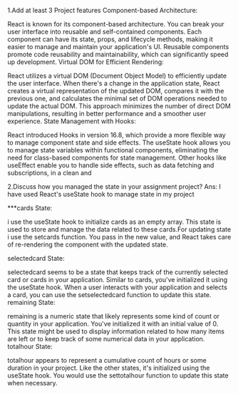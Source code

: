  1.Add at least 3 Project features
 Component-based Architecture:

React is known for its component-based architecture. You can break your user interface into reusable and self-contained components.
Each component can have its state, props, and lifecycle methods, making it easier to manage and maintain your application's UI.
Reusable components promote code reusability and maintainability, which can significantly speed up development.
Virtual DOM for Efficient Rendering:

React utilizes a virtual DOM (Document Object Model) to efficiently update the user interface.
When there's a change in the application state, React creates a virtual representation of the updated DOM, compares it with the previous one, and calculates the minimal set of DOM operations needed to update the actual DOM.
This approach minimizes the number of direct DOM manipulations, resulting in better performance and a smoother user experience.
State Management with Hooks:

React introduced Hooks in version 16.8, which provide a more flexible way to manage component state and side effects.
The useState hook allows you to manage state variables within functional components, eliminating the need for class-based components for state management.
Other hooks like useEffect enable you to handle side effects, such as data fetching and subscriptions, in a clean and 
 
 
 
 
 2.Discuss how you managed the state in your assignment project?
 Ans: I have used React's useState hook to manage state in my project

 ***cards State:

i use the useState hook to initialize cards as an empty array. This state is used to store and manage the data related to these cards.For updating state i use
 the setcards function. You pass in the new value, and React takes care of re-rendering the component with the updated state.

 selectedcard State:

selectedcard seems to be a state that keeps track of the currently selected card or cards in your application.
Similar to cards, you've initialized it using the useState hook.
When a user interacts with your application and selects a card, you can use the setselectedcard function to update this state.
remaining State:

remaining is a numeric state that likely represents some kind of count or quantity in your application.
You've initialized it with an initial value of 0.
This state might be used to display information related to how many items are left or to keep track of some numerical data in your application.
totalhour State:

totalhour appears to represent a cumulative count of hours or some duration in your project.
Like the other states, it's initialized using the useState hook.
You would use the settotalhour function to update this state when necessary.
 
  